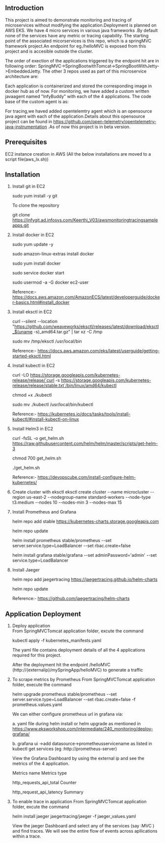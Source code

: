 ## Introduction

This project is aimed to demonstrate monitoring and tracing of microservices without modifying the application.Deployment is planned on AWS EKS.
We have 4 micro services in various java frameworks .By default none of the services have any metric or tracing capability.
The starting point of the associated micorservices is this repo, which is a springMVC framework project.An endpoint for eg./helloMVC is exposed from this project and is accesible outside the cluster.

The order of exection of the applications triggered by the endpoint hit are in following order:
SpringMVC->SpringBootwithTomcat->SpringBootWithJetty->EmbeddedJetty.
The other 3 repos used as part of this microservice architecture are:


Each application is containerized and stored the corresponding image in docker hub as of now.
For monitoring, we have added a custom written javaagent named "InfyBuddy" with each of the 4 applications. The code base of the custom agent is as:

For tracing,we haved added opentelemtry agent which is an opensource java agent with each of the application.Details about this opensource project can be found in 
https://github.com/open-telemetry/opentelemetry-java-instrumentation .As of now this project is in beta version.

## Prerequisites
EC2 instance creation in AWS
(All the below installations are moved to a script file(aws_lx.sh))

## Installation
1. Install git in EC2
	
	sudo yum install -y git
	
	To clone the repository 
	
	git clone https://infygit.ad.infosys.com/Keerthi_V03/awsmonitoringtracingsampleapps.git
	
2. Install docker in EC2

	sudo yum update -y
	
	sudo amazon-linux-extras install docker
	
	sudo yum install docker
	
	sudo service docker start
	
	sudo usermod -a -G docker ec2-user
	
	Reference:- https://docs.aws.amazon.com/AmazonECS/latest/developerguide/docker-basics.html#install_docker
	
3. Install eksctl in EC2

	curl --silent --location "https://github.com/weaveworks/eksctl/releases/latest/download/eksctl_$(uname -s)_amd64.tar.gz" | tar xz -C /tmp
	
	sudo mv /tmp/eksctl /usr/local/bin

	Reference:- https://docs.aws.amazon.com/eks/latest/userguide/getting-started-eksctl.html
	
4. Install kubectl in EC2

	curl -LO https://storage.googleapis.com/kubernetes-release/release/`curl -s https://storage.googleapis.com/kubernetes-release/release/stable.txt`/bin/linux/amd64/kubectl
	
	chmod +x ./kubectl
	
	sudo mv ./kubectl /usr/local/bin/kubectl
	
	Reference:- https://kubernetes.io/docs/tasks/tools/install-kubectl/#install-kubectl-on-linux

5. Install Helm3 in EC2

	curl -fsSL -o get_helm.sh https://raw.githubusercontent.com/helm/helm/master/scripts/get-helm-3
	
	chmod 700 get_helm.sh
	
	./get_helm.sh

	Reference:- https://devopscube.com/install-configure-helm-kubernetes/

6. Create cluster with eksctl 
	eksctl create cluster --name microcluster --region us-east-2 --nodegroup-name standard-workers --node-type t3.medium --nodes 10 --nodes-min 3 --nodes-max 15

7. Install Prometheus and Grafana

	helm repo add stable https://kubernetes-charts.storage.googleapis.com
	
	helm repo update
	
	helm install prometheus stable/prometheus --set server.service.type=LoadBalancer --set rbac.create=false
	
	helm install grafana stable/grafana --set adminPassword='admin' --set service.type=LoadBalancer
	
8. Install Jaeger

	helm repo add jaegertracing https://jaegertracing.github.io/helm-charts
	
	helm repo update
     
      Reference:-  https://github.com/jaegertracing/helm-charts
       
## Application Deployment

1. Deploy application	
	From SpringMVCTomcat application folder, excute the command
	
	kubectl apply -f kubernetes_manifests.yaml
	
	The yaml file contains deployment details of all the 4 applications required for this project.
	
	After the deployment  hit the endpoint /helloMVC (http://{externalip}/mySpringApp/helloMVC) to generate a traffic
	
2. To scrape metrics by Prometheus
	From SpringMVCTomcat application folder, execute the command
	
	helm upgrade prometheus stable/prometheus --set server.service.type=LoadBalancer --set rbac.create=false -f prometheus.values.yaml
	
	We can either configure prometheus url in grafana via:
	
	 a. yaml file during helm install or helm upgrade as mentioned in https://www.eksworkshop.com/intermediate/240_monitoring/deploy-grafana/
	 
	 b. grafana ui  ->add datasource->prometheusservicename as listed in kubectl get services (eg :http://prometheus-server)   
	
	View the Grafana Dashboard by using the external ip and see the metrics of the 4 application.
	
	Metrics name                 Metrics type
	
	http_requests_api_total      Counter
	
	http_request_api_latency     Summary
	
	
3. To enable trace in application
	From SpringMVCTomcat application folder, excute the command
	
	helm install jaeger jaegertracing/jaeger -f jaeger_values.yaml
	
	View the jaeger Dashboard and select any of the services (say :MVC ) and find traces. We will see the entire flow of events across apllications within a trace.
